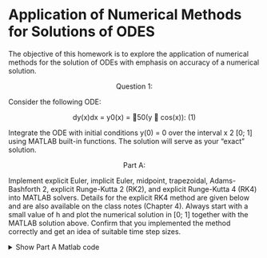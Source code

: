 # Application of Numerical Methods for Solutions of ODES

The objective of this homework is to explore the application of numerical methods for the solution of ODEs with emphasis on accuracy of a numerical solution.


<p align="center">
    Question 1:
</p>

Consider the following ODE:

<p align="center">
    dy(x)dx = y0(x) = 􀀀50(y 􀀀 cos(x)): (1)
</p>


Integrate the ODE with initial conditions y(0) = 0 over the interval x 2 [0; 1] using MATLAB built-in
functions. The solution will serve as your “exact” solution.

<p align="center">
    Part A: 
</p>

Implement explicit Euler, implicit Euler, midpoint, trapezoidal, Adams-Bashforth 2,
explicit Runge-Kutta 2 (RK2), and explicit Runge-Kutta 4 (RK4) into MATLAB solvers. Details
for the explicit RK4 method are given below and are also available on the class notes (Chapter
4). Always start with a small value of h and plot the numerical solution in [0; 1] together with the
MATLAB solution above. Confirm that you implemented the method correctly and get an idea
of suitable time step sizes.

<details>
<summary>Show Part A Matlab code </summary>
Matlab

```Matlab:
%% CFD Homework 2 - BRYAN ACOSTA
%% Solving ODES
clear
clc
close all
%%
% 
clear
clc
close all

x1 = linspace(0,1,30);
x2 = linspace(0,1,40);
x3 = linspace(0,1,50);
x4 = linspace(0,1,75);
x5 = linspace(0,1,150);
x6 = linspace(0,1,400);


diffequation=@(x,y) -50*(y - cos(x));

% EXACT ODE VS EXPLICIT EULER
figure(1)
plot(x6,exact_solution(diffequation,x6))
hold on
title('EXACT ODE VS EXPLICIT EULER')
plot(x2,Explicit_Euler(diffequation,x2),'g')
hold on
plot(x3,Explicit_Euler(diffequation,x3),'k')
hold on
plot(x4,Explicit_Euler(diffequation,x4),'r')
legend('Exact Solution','40','50','75')

% EXACT ODE VS IMPLICIT EULER
figure(2)
plot(x6,exact_solution(diffequation,x6))
hold on
title('EXACT ODE VS IMPLICIT EULER')
plot(x2,Implicit_Euler(diffequation,x2),'g')
hold on
plot(x3,Implicit_Euler(diffequation,x3),'k')
hold on
plot(x4,Implicit_Euler(diffequation,x4),'r')
hold on
plot(x6,Implicit_Euler(diffequation,x6),'m')
legend('Exact Solution','40','50','75','400')
%%
% EXACT ODE VS MIDPOINT METHOD
figure(3)
plot(x6,exact_solution(diffequation,x6))
hold on
title('EXACT ODE VS MIDPOINT METHOD')
plot(x2,Midpoint(diffequation,x2),'g')
hold on
plot(x3,Midpoint(diffequation,x3),'k')
hold on
plot(x6,Midpoint(diffequation,x6),'m')
legend('Exact Solution','40','50','400')
%%
% EXACT ODE VS TRAPEZOIDAL METHOD
figure(4)
plot(x6,exact_solution(diffequation,x6))
hold on
title('EXACT ODE VS TRAPEZOIDAL METHOD')
plot(x1,0.5.*trapezoidal(diffequation,x1),'g')
hold on
plot(x2,0.5.*trapezoidal(diffequation,x2),'k')
hold on
plot(x3,0.5.*trapezoidal(diffequation,x3),'r')
hold on
plot(x6,0.5.*trapezoidal(diffequation,x6),'m')
legend('Exact Solution','30','40','50','400')
%%
% EXACT ODE VS ADAMS-BASHFORTH2 METHOD
figure(5)
plot(x6,exact_solution(diffequation,x6))
hold on
title('EXACT ODE VS ADAMS-BASHFORTH2 METHOD')
plot(x3,AdamsB2(diffequation,x3),'g')
hold on
plot(x4,AdamsB2(diffequation,x4),'k')
hold on
plot(x6,AdamsB2(diffequation,x6),'r')
legend('Exact Solution','50','75','400')
%%
% EXACT ODE VS RUNGE-KUTTA 2 METHOD
figure(6)
plot(x6,exact_solution(diffequation,x6))
hold on
title('EXACT ODE VS RUNGE-KUTTA 2 METHOD')
plot(x1,RK2(diffequation,x1),'g')
hold on
plot(x2,RK2(diffequation,x2),'k')
hold on
plot(x6,RK2(diffequation,x6),'r')
legend('Exact Solution','30','40','400')

% EXACT ODE VS RUNGE-KUTTA 4 METHOD
figure(7)
plot(x6,exact_solution(diffequation,x6))
hold on
title('EXACT ODE VS RUNGE-KUTTA 4 METHOD')
plot(x1,RK4(diffequation,x1),'g')
hold on
plot(x2,RK4(diffequation,x2),'k')
hold on
plot(x3,RK4(diffequation,x3),'r')
hold on
plot(x6,RK4(diffequation,x6),'m')
legend('Exact Solution','30','40','50','400')
%%
function [y] = exact_solution(diffeq, xspan)
    [~, y] = ode45(diffeq,xspan, 0);
    
end
function [output] = Explicit_Euler(diffeq, xspan)
    jump = xspan(2);
    output = xspan.*0;
    for i = 1: (length(xspan)-1)
           output(i+1) = output(i) + jump*diffeq(xspan(i), output(i));
    end
end
function [output] =Implicit_Euler(diffeq, xspan)
    jump = xspan(2);
    misc = xspan.*0;
    output = xspan.*0;
    for i = 1: (length(xspan)-1)
           misc(i+1) = misc(i) + diffeq(xspan(i), misc(i))*jump;
           output(i+1) = output(i)+ jump* diffeq(xspan(i+1), misc(i+1));
    end
end
function [output] =Midpoint(diffeq, xspan)
    jump = xspan(2);
    halfjump = jump/2;
    output = xspan.*0;
    for i = 1: (length(xspan)-1)
           output(i+1) = output(i) + jump*diffeq(xspan(i)+halfjump,output(i)+halfjump*diffeq(xspan(i),output(i)));
    end
end
function [output] =trapezoidal(diffeq, xspan)
    jump = xspan(2);
    halfjump = jump/2;
    output = xspan.*0;
    for i = 1: (length(xspan)-1)
           output(i+1) = output(i)+ halfjump*(diffeq(xspan(i), output(i))+ diffeq(xspan(i+1), output(i+1)));
    end 
end
function [output] =AdamsB2(diffeq, xspan)
    jump = xspan(2);
    output = xspan.*0;
    for i = 1: (length(xspan)-2)
           output(i+2) = output(i+1) + 0.5*jump*(3*diffeq(xspan(i+1), output(i+1))-diffeq(xspan(i),output(i)));
    end
end
function [output] = RK2(diffeq, xspan)
    jump = xspan(2);
    output = xspan.*0;
    for i = 1: (length(xspan)-1)
           input1 = xspan(i)+ 0.5*jump;
           input2 = output(i)+(0.5*jump*diffeq(xspan(i),output(i)));
           output(i+1) = output(i) + jump*diffeq(input1,input2);
    end
end
function [output] = RK4(diffeq, xspan)
    jump = xspan(2);
    halfjump = jump/2;
    output = xspan.*0;
    for i = 1: (length(xspan)-1)
           input1 = diffeq(xspan(i),output(i));
           input2 = diffeq(xspan(i)+ halfjump,output(i)+halfjump*input1);
           input3 = diffeq(xspan(i)+ halfjump,output(i)+halfjump*input2);
           input4 = diffeq(xspan(i)+ jump,output(i)+jump*input3);
           output(i+1) = output(i) + (1/6)*jump*(input1+input2+input3+input4);
    end
end
    
```
</details>

